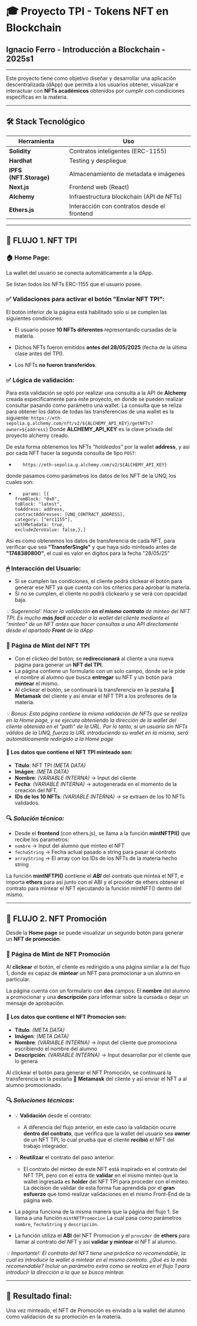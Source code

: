 # 🎓 Proyecto TPI - Tokens NFT en Blockchain

## Ignacio Ferro - Introducción a Blockchain - 2025s1

---

Este proyecto tiene como objetivo diseñar y desarrollar una aplicación descentralizada (dApp) que permita a los usuarios obtener, visualizar e interactuar con **NFTs académicos** obtenidos por cumplir con condiciones específicas en la materia.

---

## 🛠️ Stack Tecnológico

|      Herramienta        | Uso |
|-------------------------|-----|
| **Solidity**            | Contratos inteligentes (ERC-1155) |
| **Hardhat**             | Testing y despliegue |
| **IPFS (NFT.Storage)**  | Almacenamiento de metadata e imágenes |
| **Next.js**             | Frontend web (React) |
| **Alchemy**             | Infraestructura blockchain (API de NFTs) |
| **Ethers.js**           | Interacción con contratos desde el frontend |

---

## 🧠 FLUJO 1. NFT TPI

### 🏠 Home Page:

La wallet del usuario se conecta automáticamente a la dApp.

Se listan todos los NFTs ERC-1155 que el usuario posee.

### ✅ Validaciones para activar el botón "Enviar NFT TPI":

El botón inferior de la página está habilitado solo si se cumplen las siguientes condiciones:

- El usuario posee **10 NFTs diferentes** representando cursadas de la materia.

- Dichos NFTs fueron emitidos **antes del 28/05/2025** (fecha de la última clase antes del TPI).

- Los NFTs **no fueron transferidos**.

### ✅ Lógica de validación:

Para esta validación se optó por realizar una consulta a la API de **Alchemy** creada especificamente para este proyecto, en donde se pueden realizar consultar pasando como parámetro una wallet.
La consulta que se reliza para obtener los datos de todas las transferencias de una wallet es la siguiente:
`https://eth-sepolia.g.alchemy.com/nft/v2/${ALCHEMY_API_KEY}/getNFTs?owner=${address}`
Donde **ALCHEMY_API_KEY** es la clave privada del proyecto alchemy creado.

De esta forma obtenemos los NFTs _"holdeados"_ por la wallet **address**, y asi por cada NFT hacer la segunda consulta de tipo `POST`:
-        https://eth-sepolia.g.alchemy.com/v2/${ALCHEMY_API_KEY}
donde pasamos como parámetros los datos de los NFT de la UNQ, los cuales son:
-        params: [{
      fromBlock: "0x0",
      toBlock: "latest",
      toAddress: address,
      contractAddresses: [UNQ_CONTRACT_ADDRESS],
      category: ["erc1155"],
      withMetadata: true,
      excludeZeroValue: false,},]
Asi es como obtenemos los datos de transferencia de cada NFT, para verificar que sea **"TransferSingle"** y que haya sido minteado antes de **"1748380800"**, el cual es valor en digitos para la fecha "28/05/25"

### 🖱 Interacción del Usuario:

- Si se cumplen las condiciones, el cliente podrá clickear el botón para generar ese NFT ya que cuenta con los criterios para aprobar la materia.
- Si no se cumplen, el cliente no podrá clickearlo y se verá con opacidad baja.

_💡 Sugerencia!: Hacer la validación **en el mismo contrato** de minteo del NFT TPI. Es mucho **más facil** acceder a la wallet del cliente mediante el "minteo" de un NFT antes que hacer consultas a una API directamente desde el apartado **Front** de la dApp_

### 📝 Página de Mint del NFT TPI

- Con el clickeo del botón, se **redireccionará** al cliente a una nueva página para generar un **NFT del TPI**.
- La página contiene un formulario con un solo campo, donde se le pide el nombre al alumno que busca **entregar** su NFT y un botón para **mintear** el mismo.
- Al clickear el botón, se continuará la transferencia en la pestaña 🦊 **Metamask** del cliente y así enviar el NFT TPI a los profesores de la materia.

_💡 Bonus: Esta página contiene la misma validación de NFTs que se realiza en la Home page, y se ejecuta obteniendo la dirección de la wallet del cliente obtenida en el "path" de la URL. Por lo tanto, si un usuario sin NFTs válidos de la UNQ, fuerza la URL introduciendo su wallet en la misma, será automáticamente redirigido a la Home page_

#### 🧾 Los datos que contiene el NFT TPI minteado son:
  - **Titulo**: NFT TPI _(META DATA)_
  - **Imágen**: _(META DATA)_
  - **Nombre**: _(VARIABLE INTERNA)_ → Input del cliente
  - **Fecha**: _(VARIABLE INTERNA)_ → autogenerada en el momento de la creación del NFT.
  - **IDs de los 10 NFTs**: _(VARIABLE INTERNA)_ → se extraen de los 10 NFTs validados.

### 🔍 _Solución técnica:_

- Desde el **frontend** (con ethers.js), se llama a la función **mintNFTPI()** que recibe los parametros:
- `nombre` → Input del alumno que minteo el NFT
- `fechaString` → Fecha actual pasado a string para pasar al contrato
- `arrayString` → El array con los IDs de los NFTs de la materia hecho string

La función **mintNFTPI()** contiene el **_ABI_** del contrato que mintea el NFT, e importa **ethers** para asi junto con el ABI y el provider de ethers obtener el contrato para mintear el NFT ejecutando la función mintNFT() dentro del mismo.

---

## 🧠 FLUJO 2. NFT Promoción
Desde la **Home page** se puede visualizar un segundo botón para generar un **NFT de promoción**.

### 📝 Página de Mint de NFT Promoción
Al **clickear** el botón, el cliente es redirigido a una página similar a la del flujo 1, donde es capaz de **mintear** un NFT para promocionar a un alumno en particular. 

La página cuenta con un formulario con **dos** campos: El **nombre** del alumno a promocionar y una **descripción** para informar sobre la cursada o dejar un mensaje de aprobación.

#### 🧾 Los datos que contiene el NFT Promocion son:
  - **Título**: _(META DATA)_
  - **Imágen**: _(META DATA)_
  - **Nombre**: _(VARIABLE INTERNA)_ → Input del cliente que promociona escribiendo el nombre del alumno
  - **Descripción**: _(VARIABLE INTERNA)_ → Input desarrollar por el cliente que lo genera

Al clickear el botón para generar el NFT Promoción, se continuará la transferencia en la pestaña 🦊 **Metamask** del cliente y así enviar el NFT a al alumno promocionado.

### 🔍 _Soluciones técnicas_:

- 💡 **Validación** desde el contrato:
    - A diferencia del flujo anterior, en este caso la validación ocurre **dentro del contrato**, que verifica que la wallet del usuario sea **owner** de un NFT TPI, lo cual prueba que el cliente **recibió** el NFT del trabajo integrador.

- 💡 **Reutilizar** el contrato del paso anterior:
    - El contrato del minteo de este NFT está inspirado en el contrato del NFT TPI, pero con el extra de **validar** en el mismo minteo que la wallet ingresada es **holder** del NFT TPI para proceder con el minteo. La decision de validar de esta forma fue aprendida por el **gran esfuerzo** que tomó realizar validaciones en el mismo Front-End de la página web.

- La página funciona de la misma manera que la página del flujo 1. Se llama a una función `mintNFTPromocion` La cual pasa como parámetros `nombre`, `fechaString` y `descripción`. 

- La función utiliza el **ABI** del NFT Promocion y el `provider` de **ethers** para llamar al contrato del NFT y asi **validar y mintear** el NFT al alumno.

_💡 Importante!: El contrato del NFT tiene una práctica no recomendable, la cual es introducir la wallet a mintear en el mismo contrato. ¿Qué es lo más recomendable? Incluir un parámetro extra como se realiza en el flujo 1 para introducir la dirección a la que se busca mintear._

---

## 🎉 Resultado final:

Una vez minteado, el NFT de Promoción es enviado a la wallet del alumno como validación de su promoción en la materia.
